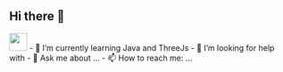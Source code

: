 ## Hi there 👋
<img height="32" width="32" src="https://cdn.simpleicons.org/css3" style="pointer-events: none;" />
- 🌱 I’m currently learning Java and ThreeJs
- 🤔 I’m looking for help with 
- 💬 Ask me about ...
- 📫 How to reach me: ...

